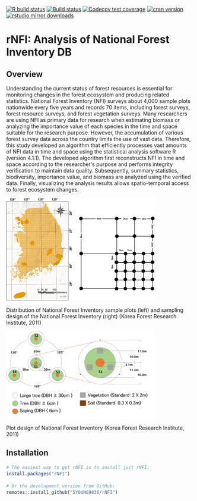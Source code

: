[![R build status](https://github.com/ropensci/rNFI/workflows/R-CMD-check/badge.svg)](https://github.com/SYOUNG9836/rNFI/actions)
[![Build status](https://ci.appveyor.com/api/projects/status/d2lv98726u6t9ut5/branch/main)](https://ci.appveyor.com/project/sckott/rNFI/branch/main/)
[![Codecov test coverage](https://codecov.io/gh/ropensci/rNFI/branch/main/graph/badge.svg)](https://app.codecov.io/gh/SYOUNG9836/rNFI?branch=main)
[![cran version](https://www.r-pkg.org/badges/version/rNFI)](https://cran.r-project.org/package=rNFI)
[![rstudio mirror downloads](https://cranlogs.r-pkg.org/badges/rNFI?color=E664A4)](https://github.com/r-hub/cranlogs.app)


# rNFI: Analysis of National Forest Inventory DB

## Overview

Understanding the current status of forest resources is essential for monitoring changes in the forest ecosystem and producing related statistics. National Forest Inventory (NFI) surveys about 4,000 sample plots nationwide every five years and records 70 items, including forest surveys, forest resource surveys, and forest vegetation surveys. Many researchers are using NFI as primary data for research when estimating biomass or analyzing the importance value of each species in the time and space suitable for the research purpose. However, the accumulation of various forest survey data across the country limits the use of vast data. Therefore, this study developed an algorithm that efficiently processes vast amounts of NFI data in time and space using the statistical analysis software R (version 4.1.1). The developed algorithm first reconstructs NFI in time and space according to the researcher's purpose and performs integrity verification to maintain data quality. Subsequently, summary statistics, biodiversity, importance value, and biomass are analyzed using the verified data. Finally, visualizing the analysis results allows spatio-temporal access to forest ecosystem changes. 

<img src="man/figures/plot_1.png" alt="Plot 1" width="400"/>

Distribution of National Forest Inventory sample plots (left) and sampling design of the National Forest Inventory (right) (Korea Forest Research Institute, 2011)

<img src="man/figures/plot_2.png" alt="Plot 2" width="400"/>

Plot design of National Forest Inventory (Korea Forest Research Institute, 2011)

## Installation

``` r
# The easiest way to get rNFI is to install just rNFI:
install.packages("rNFI")

# Or the development version from GitHub:
remotes::install_github("SYOUNG9836/rNFI")
```

